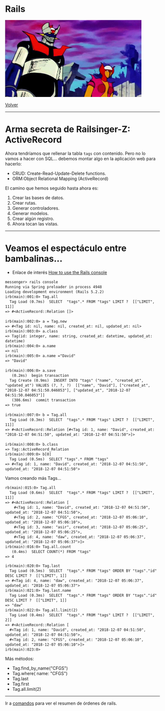 
# Rails

![](images/mazinger-y-afrodita.png)

[Volver](README.md)

---

# Arma secreta de Railsinger-Z: ActiveRecord

Ahora tendríamos que rellenar la tabla `tags` con contenido. Pero no lo vamos a hacer con SQL... debemos montar algo en la aplicación web para hacerlo:
* CRUD: Create-Read-Update-Delete functions.
* ORM:Object Relational Mapping (ActiveRecord)

El camino que hemos seguido hasta ahora es:
1. Crear las bases de datos.
1. Crear rutas.
1. Generar controladores.
1. Generar modelos.
1. Crear algún registro.
1. Ahora tocan las vistas.

---

# Veamos el espectáculo entre bambalinas...

* Enlace de interés [How to use the Rails console](https://www.youtube.com/watch?v=CDSRGdH7Lnk)

```
messenger> rails console
Running via Spring preloader in process 4948
Loading development environment (Rails 5.2.2)
irb(main):001:0> Tag.all
  Tag Load (0.7ms)  SELECT  "tags".* FROM "tags" LIMIT ?  [["LIMIT", 11]]
=> #<ActiveRecord::Relation []>

irb(main):002:0> a = Tag.new
=> #<Tag id: nil, name: nil, created_at: nil, updated_at: nil>
irb(main):003:0> a.class
=> Tag(id: integer, name: string, created_at: datetime, updated_at: datetime)
irb(main):004:0> a.name
=> nil
irb(main):005:0> a.name ="David"
=> "David"

irb(main):006:0> a.save
   (0.2ms)  begin transaction
  Tag Create (0.9ms)  INSERT INTO "tags" ("name", "created_at", "updated_at") VALUES (?, ?, ?)  [["name", "David"], ["created_at", "2018-12-07 04:51:50.046053"], ["updated_at", "2018-12-07 04:51:50.046053"]]
   (386.6ms)  commit transaction
=> true

irb(main):007:0> b = Tag.all
  Tag Load (0.3ms)  SELECT  "tags".* FROM "tags" LIMIT ?  [["LIMIT", 11]]
=> #<ActiveRecord::Relation [#<Tag id: 1, name: "David", created_at: "2018-12-07 04:51:50", updated_at: "2018-12-07 04:51:50">]>

irb(main):008:0> b.class
=> Tag::ActiveRecord_Relation
irb(main):009:0> b[0]
  Tag Load (0.5ms)  SELECT "tags".* FROM "tags"
=> #<Tag id: 1, name: "David", created_at: "2018-12-07 04:51:50", updated_at: "2018-12-07 04:51:50">
```

Vamos creando más Tags...

```
rb(main):015:0> Tag.all
  Tag Load (0.6ms)  SELECT  "tags".* FROM "tags" LIMIT ?  [["LIMIT", 11]]
=> #<ActiveRecord::Relation [
    #<Tag id: 1, name: "David", created_at: "2018-12-07 04:51:50", updated_at: "2018-12-07 04:51:50">,
    #<Tag id: 2, name: "CFGS", created_at: "2018-12-07 05:06:10", updated_at: "2018-12-07 05:06:10">,
    #<Tag id: 3, name: "asir", created_at: "2018-12-07 05:06:25", updated_at: "2018-12-07 05:06:25">,
    #<Tag id: 4, name: "daw", created_at: "2018-12-07 05:06:37", updated_at: "2018-12-07 05:06:37">]>
irb(main):016:0> Tag.all.count
   (0.4ms)  SELECT COUNT(*) FROM "tags"
=> 4
```

```
irb(main):020:0> Tag.last
  Tag Load (0.5ms)  SELECT  "tags".* FROM "tags" ORDER BY "tags"."id" DESC LIMIT ?  [["LIMIT", 1]]
=> #<Tag id: 4, name: "daw", created_at: "2018-12-07 05:06:37", updated_at: "2018-12-07 05:06:37">
irb(main):021:0> Tag.last.name
  Tag Load (0.3ms)  SELECT  "tags".* FROM "tags" ORDER BY "tags"."id" DESC LIMIT ?  [["LIMIT", 1]]
=> "daw"
irb(main):022:0> Tag.all.limit(2)
  Tag Load (0.4ms)  SELECT  "tags".* FROM "tags" LIMIT ?  [["LIMIT", 2]]
=> #<ActiveRecord::Relation [
  #<Tag id: 1, name: "David", created_at: "2018-12-07 04:51:50", updated_at: "2018-12-07 04:51:50">,
  #<Tag id: 2, name: "CFGS", created_at: "2018-12-07 05:06:10", updated_at: "2018-12-07 05:06:10">]>
irb(main):023:0>
```

Más métodos:
* Tag.find_by_name("CFGS")
* Tag.where( name: "CFGS")
* Tag.last
* Tag.first
* Tag.all.limit(2)

---

Ir a [comandos](99-commands.md) para ver el resumen de órdenes de rails.
